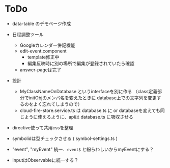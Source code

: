 # ToDo
* data-table のデモページ作成
* 日程調整ツール
  * Googleカレンダー併記機能
  * edit-event.component
    * template修正中
    * 編集反映時に別の場所で編集が登録されていたら確認
  * answer-pageは完了


* 設計
  * MyClassNameOnDatabase というinterfaceを別に作る
      （class定義部分でinitObjのメンバ名を変えたときに
      database上での文字列を変更するのをよく忘れてしまうので）
  * cloud-fire-store.service.ts は database.ts に
      or databaseを変えても同じように使えるように、apiは database.ts に吸収させる

* directive使って共用cssを整理
* symbolidは型チェックさせる ( symbol-settings.ts )
* "event", "myEvent" 統一．`event$` と紛らわしいからmyEventにする？
* InputはObservableに統一する？

